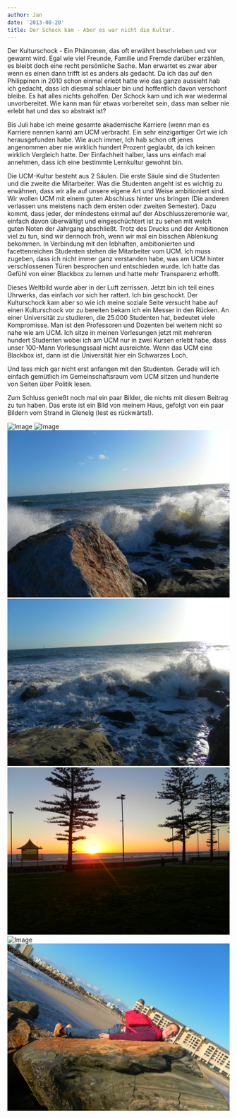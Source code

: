 ```yaml
---
author: Jan
date: '2013-08-20'
title: Der Schock kam - Aber es war nicht die Kultur.
---
```


Der Kulturschock - Ein Phänomen, das oft erwähnt beschrieben und vor gewarnt
wird. Egal wie viel Freunde, Familie und Fremde darüber erzählen, es bleibt
doch eine recht persönliche Sache. Man erwartet es zwar aber wenn es einen dann
trifft ist es anders als gedacht. Da ich das auf den Philippinen in 2010 schon
einmal erlebt hatte wie das ganze aussieht hab ich gedacht, dass ich diesmal
schlauer bin und hoffentlich davon verschont bleibe. Es hat alles nichts
geholfen. Der Schock kam und ich war wiedermal unvorbereitet. Wie kann man für
etwas vorbereitet sein, dass man selber nie erlebt hat und das so abstrakt ist?

Bis Juli habe ich meine gesamte akademische Karriere (wenn man es Karriere
nennen kann) am UCM verbracht. Ein sehr einzigartiger Ort wie ich
herausgefunden habe. Wie auch immer, Ich hab schon oft jenes angenommen aber
nie wirklich hundert Prozent geglaubt, da ich keinen wirklich Vergleich hatte.
Der Einfachheit halber, lass uns einfach mal annehmen, dass ich eine bestimmte
Lernkultur gewohnt bin.

Die UCM-Kultur besteht aus 2 Säulen. Die erste Säule sind die Studenten und die
zweite die Mitarbeiter. Was die Studenten angeht ist es wichtig zu erwähnen,
dass wir alle auf unsere eigene Art und Weise ambitioniert sind. Wir wollen UCM
mit einem guten Abschluss hinter uns bringen (Die anderen verlassen uns
meistens nach dem ersten oder zweiten Semester). Dazu kommt, dass jeder, der
mindestens einmal auf der Abschlusszeremonie war, einfach davon überwältigt und
eingeschüchtert ist zu sehen mit welch guten Noten der Jahrgang abschließt.
Trotz des Drucks und der Ambitionen viel zu tun, sind wir dennoch froh, wenn
wir mal ein bisschen Ablenkung bekommen. In Verbindung mit den lebhaften,
ambitionierten und facettenreichen Studenten stehen die Mitarbeiter vom UCM.
Ich muss zugeben, dass ich nicht immer ganz verstanden habe, was am UCM hinter
verschlossenen Türen besprochen und entschieden wurde. Ich hatte das Gefühl von
einer Blackbox zu lernen und hatte mehr Transparenz erhofft.

Dieses Weltbild wurde aber in der Luft zerrissen. Jetzt bin ich teil eines
Uhrwerks, das einfach vor sich her rattert. Ich bin geschockt. Der Kulturschock
kam aber so wie ich meine soziale Seite versucht habe auf einen Kulturschock
vor zu bereiten bekam ich ein Messer in den Rücken. An einer Universität zu
studieren, die 25.000 Studenten hat, bedeutet viele Kompromisse. Man ist den
Professoren und Dozenten bei weitem nicht so nahe wie am UCM. Ich sitze in
meinen Vorlesungen jetzt mit mehreren hundert Studenten wobei ich am UCM nur in
zwei Kursen erlebt habe, dass unser 100-Mann Vorlesungssaal nicht ausreichte.
Wenn das UCM eine Blackbox ist, dann ist die Universität hier ein Schwarzes
Loch.

Und lass mich gar nicht erst anfangen mit den Studenten. Gerade will ich
einfach gemütlich im Gemeinschaftsraum vom UCM sitzen und hunderte von Seiten
über Politik lesen.

Zum Schluss genießt noch mal ein paar Bilder, die nichts mit diesem Beitrag zu
tun haben. Das erste ist ein Bild von meinem Haus, gefolgt von ein paar Bildern
vom Strand in Glenelg (lest es rückwärts!).

![Image](./images/house.jpg)
![Image](./images/flying.jpg)
![Image](./images/rock.jpg)
![Image](./images/splash.jpg)
![Image](./images/sunset.jpg)
![Image](./images/waves.jpg)
![Image](./images/whaling.jpg)
